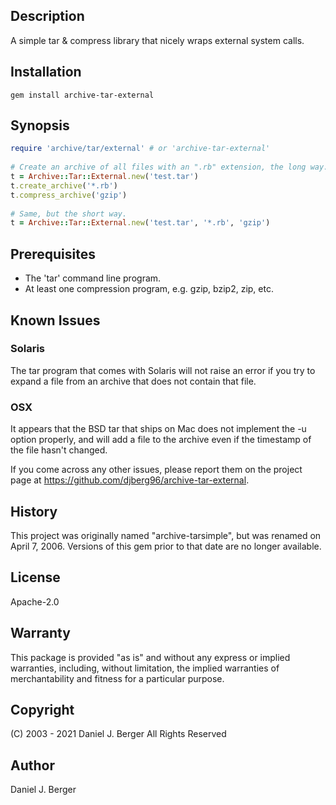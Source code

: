 ## Description
A simple tar & compress library that nicely wraps external system calls.

## Installation
`gem install archive-tar-external`
   
## Synopsis
```ruby
require 'archive/tar/external' # or 'archive-tar-external'
   
# Create an archive of all files with an ".rb" extension, the long way.
t = Archive::Tar::External.new('test.tar')
t.create_archive('*.rb')
t.compress_archive('gzip')
   
# Same, but the short way.
t = Archive::Tar::External.new('test.tar', '*.rb', 'gzip')
```

## Prerequisites
* The 'tar' command line program.
* At least one compression program, e.g. gzip, bzip2, zip, etc.
   
## Known Issues

### Solaris
The tar program that comes with Solaris will not raise an error if you
try to expand a file from an archive that does not contain that file.

### OSX
It appears that the BSD tar that ships on Mac does not implement the -u
option properly, and will add a file to the archive even if the timestamp
of the file hasn't changed.

If you come across any other issues, please report them on the project
page at https://github.com/djberg96/archive-tar-external.

## History
This project was originally named "archive-tarsimple", but was renamed
on April 7, 2006. Versions of this gem prior to that date are no longer
available.

## License
Apache-2.0

## Warranty
This package is provided "as is" and without any express or
implied warranties, including, without limitation, the implied
warranties of merchantability and fitness for a particular purpose.

## Copyright
(C) 2003 - 2021 Daniel J. Berger
All Rights Reserved

## Author
Daniel J. Berger
